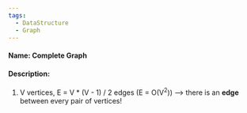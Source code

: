 ```yaml
---
tags:
  - DataStructure
  - Graph
---
```

#### Name: Complete Graph

#### Description: 
1. V vertices, E = V * (V - 1) / 2 edges (E = O(V<sup>2</sup>))
--> there is an **edge** between every pair of vertices!